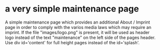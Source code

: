 # a very simple maintenance page

A simple maintenance page which provides an additional About / Imprint page in order to comply with
the varios media laws which may require an imprint.  If the file "images/logo.png" is present, it will be used as header logo instead of the text "maintenance" on the left side of the pages header. Use div id='content' for full height pages instead of the id='splash'.

